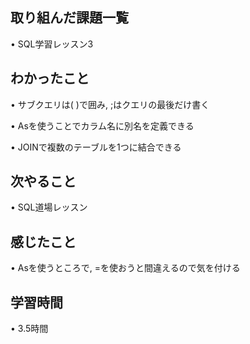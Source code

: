## 取り組んだ課題一覧
• SQL学習レッスン3

## わかったこと
• サブクエリは( )で囲み, ;はクエリの最後だけ書く

• Asを使うことでカラム名に別名を定義できる

• JOINで複数のテーブルを1つに結合できる

## 次やること
• SQL道場レッスン

## 感じたこと
• Asを使うところで, =を使おうと間違えるので気を付ける

## 学習時間
• 3.5時間